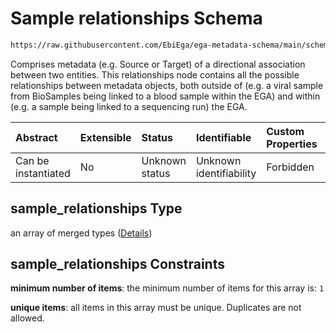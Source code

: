 # Sample relationships Schema

```txt
https://raw.githubusercontent.com/EbiEga/ega-metadata-schema/main/schemas/EGA.sample.json#/properties/sample_relationships
```

Comprises metadata (e.g. Source or Target) of a directional association between two entities. This relationships node contains all the possible relationships between metadata objects, both outside of (e.g. a viral sample from BioSamples being linked to a blood sample within the EGA) and within (e.g. a sample being linked to a sequencing run) the EGA.

| Abstract            | Extensible | Status         | Identifiable            | Custom Properties | Additional Properties | Access Restrictions | Defined In                                                                   |
| :------------------ | :--------- | :------------- | :---------------------- | :---------------- | :-------------------- | :------------------ | :--------------------------------------------------------------------------- |
| Can be instantiated | No         | Unknown status | Unknown identifiability | Forbidden         | Forbidden             | none                | [EGA.sample.json\*](../../../schemas/EGA.sample.json "open original schema") |

## sample\_relationships Type

an array of merged types ([Details](ega-18-properties-sample-relationships-items.md))

## sample\_relationships Constraints

**minimum number of items**: the minimum number of items for this array is: `1`

**unique items**: all items in this array must be unique. Duplicates are not allowed.
